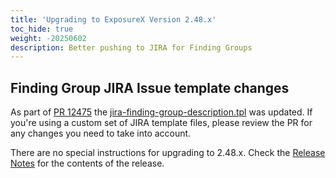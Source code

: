 ```yaml
---
title: 'Upgrading to ExposureX Version 2.48.x'
toc_hide: true
weight: -20250602
description: Better pushing to JIRA for Finding Groups
---
```


## Finding Group JIRA Issue template changes
As part of [PR 12475](https://github.com/ExposureX/django-ExposureX/pull/12475) the [jira-finding-group-description.tpl](https://github.com/ExposureX/django-ExposureX/blob/master/dojo/templates/issue-trackers/jira_full/jira-finding-group-description.tpl) was updated. If you're using a custom set of JIRA template files, please review the PR for any changes you need to take into account.

There are no special instructions for upgrading to 2.48.x. Check the [Release Notes](https://github.com/ExposureX/django-ExposureX/releases/tag/2.48.0) for the contents of the release.